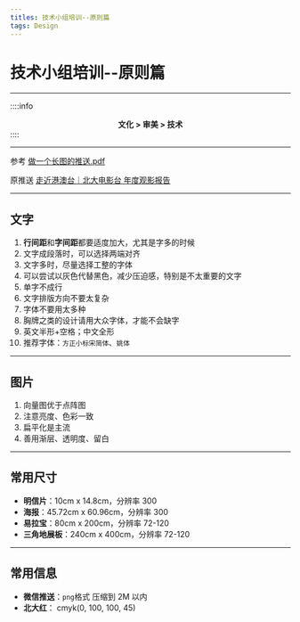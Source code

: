 ```yaml
---
titles: 技术小组培训--原则篇
tags: Design
---
```


# 技术小组培训--原则篇
---
::::info
**<center>文化 > 审美 > 技术</center>**
::::

---
参考 [做一个长图的推送.pdf](https://github.com/xn6o6x/MyHackMD/blob/master/做一个长图的推送.pdf)

原推送 [走近港澳台｜北大电影台 年度观影报告](https://mp.weixin.qq.com/s/N0doWSyb7fyH61K_1jwExA)

---
## 文字

1. **行间距**和**字间距**都要适度加大，尤其是字多的时候
2. 文字成段落时，可以选择两端对齐
3. 文字多时，尽量选择工整的字体
4. 可以尝试以灰色代替黑色，减少压迫感，特别是不太重要的文字
5. 单字不成行
6. 文字排版方向不要太复杂
7. 字体不要用太多种
8. 胸牌之类的设计请用大众字体，才能不会缺字
9. 英文半形+空格；中文全形
10. 推荐字体：`方正小标宋简体`、`姚体`

---

## 图片

1. 向量图优于点阵图
2. 注意亮度、色彩一致
3. 扁平化是主流
4. 善用渐层、透明度、留白

---

## 常用尺寸
- **明信片**：10cm x 14.8cm，分辨率 300
- **海报**：45.72cm x 60.96cm，分辨率 300
- **易拉宝**：80cm x 200cm，分辨率 72-120
- **三角地展板**：240cm x 400cm，分辨率 72-120

---

## 常用信息
- **微信推送**：`png`格式 压缩到 2M 以内
- **北大红**： cmyk(0, 100, 100, 45)